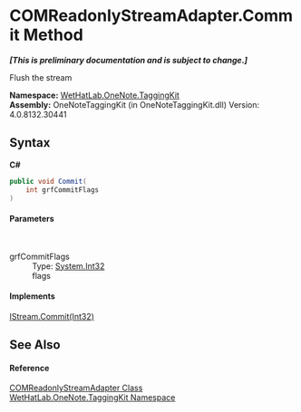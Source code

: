 # COMReadonlyStreamAdapter.Commit Method 
 _**\[This is preliminary documentation and is subject to change.\]**_

Flush the stream

**Namespace:**&nbsp;<a href="4e00c8ac-fc03-0e6d-d2fd-b2c7565a9aa0.md">WetHatLab.OneNote.TaggingKit</a><br />**Assembly:**&nbsp;OneNoteTaggingKit (in OneNoteTaggingKit.dll) Version: 4.0.8132.30441

## Syntax

**C#**<br />
``` C#
public void Commit(
	int grfCommitFlags
)
```


#### Parameters
&nbsp;<dl><dt>grfCommitFlags</dt><dd>Type: <a href="http://msdn2.microsoft.com/en-us/library/td2s409d" target="_blank">System.Int32</a><br />flags</dd></dl>

#### Implements
<a href="http://msdn2.microsoft.com/en-us/library/550h6d02" target="_blank">IStream.Commit(Int32)</a><br />

## See Also


#### Reference
<a href="82b4dea5-ee9c-563c-3ec1-64d6582ed262.md">COMReadonlyStreamAdapter Class</a><br /><a href="4e00c8ac-fc03-0e6d-d2fd-b2c7565a9aa0.md">WetHatLab.OneNote.TaggingKit Namespace</a><br />